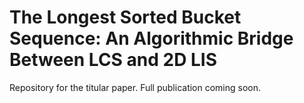 # The Longest Sorted Bucket Sequence: An Algorithmic Bridge Between LCS and 2D LIS

Repository for the titular paper. Full publication coming soon.
